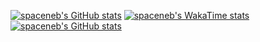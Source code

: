 [![spaceneb's GitHub stats](https://github-readme-stats.vercel.app/api?username=spaceneb&count_private=true&show_icons=true&theme=dracula)](https://github.com/anuraghazra/github-readme-stats) [![spaceneb's WakaTime stats](https://github-readme-stats.vercel.app/api/wakatime?username=spaceneb&show_icons=true&theme=dracula)](https://github.com/anuraghazra/github-readme-stats) [![spaceneb's GitHub stats](https://github-readme-stats.vercel.app/api/top-langs?username=spaceneb&layout=compact&count_private=true&show_icons=true&theme=dracula)](https://github.com/anuraghazra/github-readme-stats)
